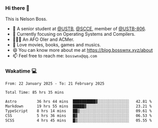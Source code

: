 ### Hi there 👋

<!--
**bosswnx/bosswnx** is a ✨ _special_ ✨ repository because its `README.md` (this file) appears on your GitHub profile.

Here are some ideas to get you started:

- 🔭 I’m currently working on ...
- 🌱 I’m currently learning ...
- 👯 I’m looking to collaborate on ...
- 🤔 I’m looking for help with ...
- 💬 Ask me about ...
- 📫 How to reach me: ...
- 😄 Pronouns: ...
- ⚡ Fun fact: ...
-->

This is Nelson Boss.

- 🏫 A senior student at [@USTB](https://www.ustb.edu.cn/), [@SCCE](https://scce.ustb.edu.cn/), member of [@USTB-806](https://ustb-806.github.io/).
- 🌱 Currently focusing on Operating Systems and Compilers.
- 🧑🏻‍💻 An AFO OIer and ACMer.
- 🥰 Love movies, books, games and musics.
- 😄 You can know more about me at https://blog.bosswnx.xyz/about
- 📫 Feel free to reach me: `bosswnx@qq.com`

### Wakatime 💻

<!--START_SECTION:waka-->

```txt
From: 22 January 2025 - To: 21 February 2025

Total Time: 85 hrs 35 mins

Astro         36 hrs 44 mins  ██████████▓░░░░░░░░░░░░░░   42.81 %
Markdown      19 hrs 55 mins  █████▓░░░░░░░░░░░░░░░░░░░   23.21 %
TypeScript    8 hrs 14 mins   ██▒░░░░░░░░░░░░░░░░░░░░░░   09.61 %
CSS           5 hrs 36 mins   █▓░░░░░░░░░░░░░░░░░░░░░░░   06.53 %
SCSS          4 hrs 45 mins   █▒░░░░░░░░░░░░░░░░░░░░░░░   05.55 %
```

<!--END_SECTION:waka-->
